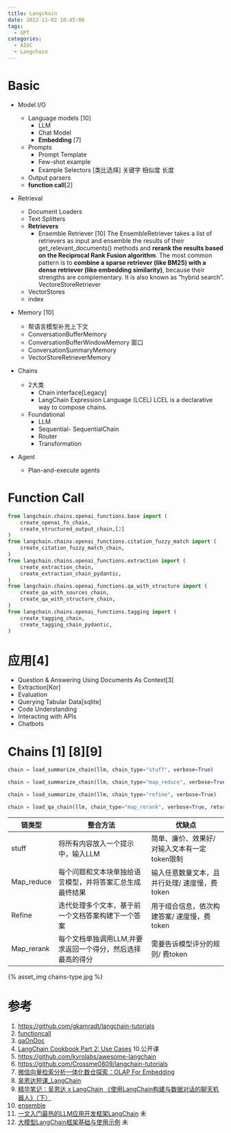 ```yaml
---
title: Langchain
date: 2022-11-02 10:45:06
tags:
  - GPT
categories: 
  - AIGC
  - Langchain  
---
```


<p></p>
<!-- more -->

# Basic
+ Model I/O  
  + Language models  [10]        
     + LLM
     + Chat Model
     + **Embedding** [7]
  +  Prompts 
     + Prompt Template
     + Few-shot example
     + Example Selectors [类比选择]
       关键字  相似度  长度
  + Output parsers
  + **function call**[2]
    
  
+ Retrieval
  + Document Loaders
  + Text Splitters
  + **Retrievers**
    - Ensemble Retriever [10]
      The EnsembleRetriever takes a list of retrievers as input and ensemble the results of their get_relevant_documents() methods and **rerank the results based on the Reciprocal Rank Fusion algorithm**.
      The most common pattern is to **combine a sparse retriever (like BM25) with a dense retriever (like embedding similarity)**, because their strengths are complementary. It is also known as “hybrid search”.
    VectoreStoreRetriever
  + VectorStores
  + index

+ Memory [10]
  - 帮语言模型补充上下文
  - ConversationBufferMemory
  - ConversationBufferWindowMemory
    窗口
  - ConversationSummaryMemory
  - VectorStoreRetrieverMemory
  
+ Chains
  + 2大类
    - Chain interface[Legacy]
    - LangChain Expression Language (LCEL)
      LCEL is a declarative way to compose chains.
  + Foundational
    + LLM
    + Sequential- SequentialChain
    + Router
    + Transformation
  
 + Agent
   - Plan-and-execute agents
   
# Function Call
``` python
from langchain.chains.openai_functions.base import (
    create_openai_fn_chain,
    create_structured_output_chain,[2]
)
from langchain.chains.openai_functions.citation_fuzzy_match import (
    create_citation_fuzzy_match_chain,
)
from langchain.chains.openai_functions.extraction import (
    create_extraction_chain,
    create_extraction_chain_pydantic,
)
from langchain.chains.openai_functions.qa_with_structure import (
    create_qa_with_sources_chain,
    create_qa_with_structure_chain,
)
from langchain.chains.openai_functions.tagging import (
    create_tagging_chain,
    create_tagging_chain_pydantic,
)
```


#  应用[4]

+ Question & Answering Using Documents As Context[3]
+ Extraction[Kor]
+ Evaluation
+ Querying Tabular Data[sqlite]
+ Code Understanding
+ Interacting with APIs
+ Chatbots



#  Chains [1] [8][9]

``` python
chain = load_summarize_chain(llm, chain_type="stuff", verbose=True)

chain = load_summarize_chain(llm, chain_type="map_reduce", verbose=True)

chain = load_summarize_chain(llm, chain_type="refine", verbose=True)

chain = load_qa_chain(llm, chain_type="map_rerank", verbose=True, return_intermediate_steps=True)
```



| 链类型     | 整合方法                                                   | 优缺点                                        |
| ---------- | ---------------------------------------------------------- | --------------------------------------------- |
| stuff      | 将所有内容放入一个提示中，输入LLM                          | 简单、廉价、效果好/ 对输入文本有一定token限制 |
| Map_reduce | 每个问题和文本块单独给语言模型，并将答案汇总生成最终结果   | 输入任意数量文本，且并行处理/ 速度慢，费token |
| Refine     | 迭代处理多个文本，基于前一个文档答案构建下一个答案         | 用于组合信息，依次构建答案/ 速度慢，费token   |
| Map_rerank | 每个文档单独调用LLM,并要求返回一个得分，然后选择最高的得分 | 需要告诉模型评分的规则/ 费token               |

{% asset_img   chains-type.jpg %}





# 参考

1. https://github.com/gkamradt/langchain-tutorials
2. [functioncall](https://github.com/www6v/pyExamples/blob/master/langchain/langchain-functioncall.py)
3. [qaOnDoc](https://github.com/www6v/pyExamples/blob/master/langchain/langchain-qaOnDoc.py)
4. [LangChain Cookbook Part 2: Use Cases](https://github.com/www6v/langchain-tutorials/blob/main/LangChain%20Cookbook%20Part%202%20-%20Use%20Cases.ipynb)
    10.公开课
5. https://github.com/kyrolabs/awesome-langchain
6. https://github.com/Crossme0809/langchain-tutorials
7. [微信向量检索分析一体化数仓探索：OLAP For Embedding](https://cloud.tencent.com/developer/article/2352088)
8. [吴恩达短课_LangChain](https://zhuanlan.zhihu.com/p/666656208)
9. [精华笔记：吴恩达 x LangChain 《使用LangChain构建与数据对话的聊天机器人》（下）](https://zhuanlan.zhihu.com/p/651216604)
10. [ensemble](https://python.langchain.com/docs/modules/data_connection/retrievers/ensemble)
100. [一文入门最热的LLM应用开发框架LangChain](https://cloud.tencent.com/developer/article/2313918) 未
101. [大模型LangChain框架基础与使用示例](https://cloud.tencent.com/developer/article/2331337) 未

